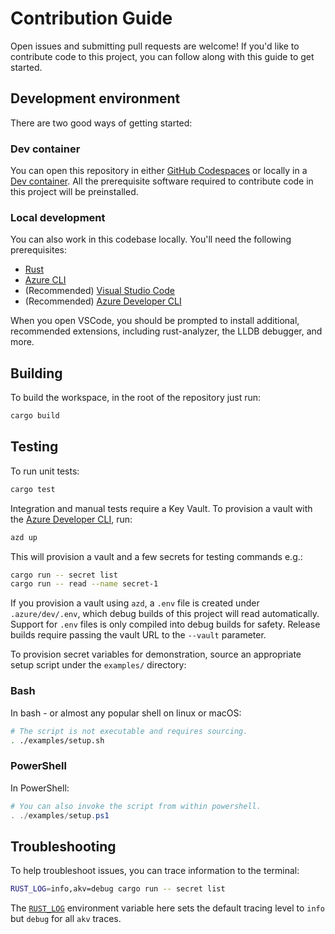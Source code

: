 # Contribution Guide

Open issues and submitting pull requests are welcome!
If you'd like to contribute code to this project, you can follow along with this guide to get started.

## Development environment

There are two good ways of getting started:

### Dev container

You can open this repository in either [GitHub Codespaces] or locally in a [Dev container].
All the prerequisite software required to contribute code in this project will be preinstalled.

### Local development

You can also work in this codebase locally. You'll need the following prerequisites:

* [Rust]
* [Azure CLI]
* (Recommended) [Visual Studio Code]
* (Recommended) [Azure Developer CLI]

When you open VSCode, you should be prompted to install additional, recommended extensions,
including rust-analyzer, the LLDB debugger, and more.

## Building

To build the workspace, in the root of the repository just run:

```bash
cargo build
```

## Testing

To run unit tests:

```bash
cargo test
```

Integration and manual tests require a Key Vault. To provision a vault with the [Azure Developer CLI], run:

```bash
azd up
```

This will provision a vault and a few secrets for testing commands e.g.:

```bash
cargo run -- secret list
cargo run -- read --name secret-1
```

If you provision a vault using `azd`, a `.env` file is created under `.azure/dev/.env`, which debug builds
of this project will read automatically. Support for `.env` files is only compiled into debug builds for safety. Release builds require passing the vault URL
to the `--vault` parameter.

To provision secret variables for demonstration, source an appropriate setup script under the `examples/` directory:

### Bash

In bash - or almost any popular shell on linux or macOS:

```bash
# The script is not executable and requires sourcing.
. ./examples/setup.sh
```

### PowerShell

In PowerShell:

```powershell
# You can also invoke the script from within powershell.
. ./examples/setup.ps1
```

## Troubleshooting

To help troubleshoot issues, you can trace information to the terminal:

```bash
RUST_LOG=info,akv=debug cargo run -- secret list
```

The [`RUST_LOG`][RUST_LOG] environment variable here sets the default tracing level to `info`
but `debug` for all `akv` traces.

[Azure CLI]: https://learn.microsoft.com/cli/azure/
[Azure Developer CLI]: https://learn.microsoft.com/azure/developer/azure-developer-cli/install-azd
[Dev container]: https://code.visualstudio.com/docs/devcontainers/create-dev-container
[GitHub Codespaces]: https://github.com/features/codespaces
[Rust]: https://www.rust-lang.org
[RUST_LOG]: https://docs.rs/env_logger/latest/env_logger/#enabling-logging
[Visual Studio Code]: https://code.visualstudio.com
